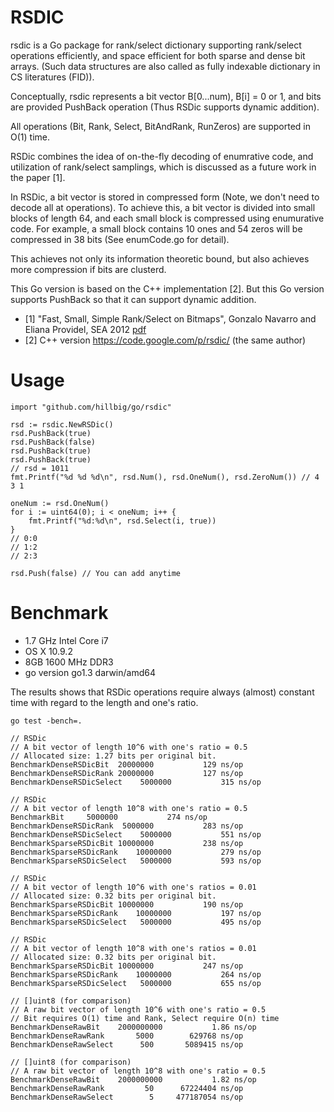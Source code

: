 RSDIC
=====

rsdic is a Go package for rank/select dictionary supporting rank/select operations efficiently, 
and space efficient for both sparse and dense bit arrays.
(Such data structures are also called as fully indexable dictionary in CS literatures (FID)).

Conceptually, rsdic represents a bit vector B[0...num), B[i] = 0 or 1,
and bits are provided PushBack operation (Thus RSDic supports dynamic addition).

All operations (Bit, Rank, Select, BitAndRank, RunZeros) are supported in O(1) time.

RSDic combines the idea of on-the-fly decoding of enumrative code,
and utilization of rank/select samplings, which is discussed as a future work in the paper [1].

In RSDic, a bit vector is stored in compressed form (Note, we don't need to decode all at operations).
To achieve this, a bit vector is divided into small blocks of length 64, and each small block
is compressed using enumurative code. For example, a small block contains 10 ones
and 54 zeros will be compressed in 38 bits (See enumCode.go for detail).

This achieves not only its information theoretic bound, but also achieves more compression
if bits are clusterd.

This Go version is based on the C++ implementation [2].
But this Go version supports PushBack so that it can support dynamic addition.

- [1] "Fast, Small, Simple Rank/Select on Bitmaps", Gonzalo Navarro and Eliana Providel, SEA 2012 [pdf](http://www.dcc.uchile.cl/~gnavarro/ps/sea12.1.pdf)
- [2] C++ version https://code.google.com/p/rsdic/ (the same author)

Usage
=====

	import "github.com/hillbig/go/rsdic"

	rsd := rsdic.NewRSDic()
	rsd.PushBack(true)
	rsd.PushBack(false)
	rsd.PushBack(true)
	rsd.PushBack(true)
	// rsd = 1011
	fmt.Printf("%d %d %d\n", rsd.Num(), rsd.OneNum(), rsd.ZeroNum()) // 4 3 1

	oneNum := rsd.OneNum()
	for i := uint64(0); i < oneNum; i++ {
		fmt.Printf("%d:%d\n", rsd.Select(i, true))
	}
	// 0:0
	// 1:2
	// 2:3
	
	rsd.Push(false) // You can add anytime
	

Benchmark
=========

- 1.7 GHz Intel Core i7
- OS X 10.9.2
- 8GB 1600 MHz DDR3
- go version go1.3 darwin/amd64

The results shows that RSDic operations require always
(almost) constant time with regard to the length and one's ratio.

	go test -bench=.

	// RSDic
	// A bit vector of length 10^6 with one's ratio = 0.5
	// Allocated size: 1.27 bits per original bit.
	BenchmarkDenseRSDicBit	20000000	       129 ns/op
	BenchmarkDenseRSDicRank	20000000	       127 ns/op
	BenchmarkDenseRSDicSelect	 5000000	       315 ns/op

	// RSDic
	// A bit vector of length 10^8 with one's ratio = 0.5
	BenchmarkBit	 5000000	       274 ns/op
	BenchmarkDenseRSDicRank	 5000000	       283 ns/op
	BenchmarkDenseRSDicSelect	 5000000	       551 ns/op
	BenchmarkSparseRSDicBit	10000000	       238 ns/op
	BenchmarkSparseRSDicRank	10000000	       279 ns/op
	BenchmarkSparseRSDicSelect	 5000000	       593 ns/op

	// RSDic
	// A bit vector of length 10^6 with one's ratios = 0.01
	// Allocated size: 0.32 bits per original bit.
	BenchmarkSparseRSDicBit	10000000	       190 ns/op
	BenchmarkSparseRSDicRank	10000000	       197 ns/op
	BenchmarkSparseRSDicSelect	 5000000	       495 ns/op

	// RSDic
	// A bit vector of length 10^8 with one's ratios = 0.01
	// Allocated size: 0.32 bits per original bit.
	BenchmarkSparseRSDicBit	10000000	       247 ns/op
	BenchmarkSparseRSDicRank	10000000	       264 ns/op
	BenchmarkSparseRSDicSelect	 5000000	       655 ns/op

	// []uint8 (for comparison)
	// A raw bit vector of length 10^6 with one's ratio = 0.5
	// Bit requires O(1) time and Rank, Select require O(n) time
	BenchmarkDenseRawBit	2000000000	         1.86 ns/op
	BenchmarkDenseRawRank	    5000	    629768 ns/op
	BenchmarkDenseRawSelect	     500	   5089415 ns/op

	// []uint8 (for comparison)
	// A raw bit vector of length 10^8 with one's ratio = 0.5
	BenchmarkDenseRawBit	2000000000	         1.82 ns/op
	BenchmarkDenseRawRank	      50	  67224404 ns/op
	BenchmarkDenseRawSelect	       5	 477187054 ns/op



